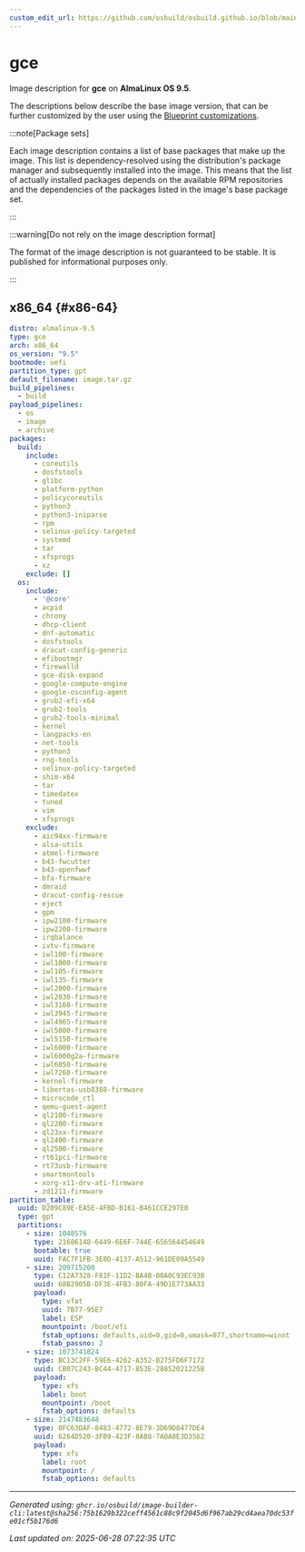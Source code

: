 ```yaml
---
custom_edit_url: https://github.com/osbuild/osbuild.github.io/blob/main/scripts/pull_image_descriptions.py
---
```


# gce

<!--
[//]: # ( DO NOT MODIFY THIS FILE! )
[//]: # ( This content is generated by `scripts/pull_image_descriptions.py` )
[//]: # ( Generated on: 2025-06-28 07:22:35 UTC )
-->

Image description for **gce** on **AlmaLinux OS 9.5**.

The descriptions below describe the base image version, that can be further customized by the user using the [Blueprint customizations](../../01-blueprint-reference.md).

:::note[Package sets]

Each image description contains a list of base packages that make up the image. This list is dependency-resolved using the distribution's package manager and subsequently installed into the image. This means that the list of actually installed packages depends on the available RPM repositories and the dependencies of the packages listed in the image's base package set.

:::

:::warning[Do not rely on the image description format]

The format of the image description is not guaranteed to be stable. It is published for informational purposes only.

:::

## x86_64 {#x86-64}

```yaml
distro: almalinux-9.5
type: gce
arch: x86_64
os_version: "9.5"
bootmode: uefi
partition_type: gpt
default_filename: image.tar.gz
build_pipelines:
  - build
payload_pipelines:
  - os
  - image
  - archive
packages:
  build:
    include:
      - coreutils
      - dosfstools
      - glibc
      - platform-python
      - policycoreutils
      - python3
      - python3-iniparse
      - rpm
      - selinux-policy-targeted
      - systemd
      - tar
      - xfsprogs
      - xz
    exclude: []
  os:
    include:
      - '@core'
      - acpid
      - chrony
      - dhcp-client
      - dnf-automatic
      - dosfstools
      - dracut-config-generic
      - efibootmgr
      - firewalld
      - gce-disk-expand
      - google-compute-engine
      - google-osconfig-agent
      - grub2-efi-x64
      - grub2-tools
      - grub2-tools-minimal
      - kernel
      - langpacks-en
      - net-tools
      - python3
      - rng-tools
      - selinux-policy-targeted
      - shim-x64
      - tar
      - timedatex
      - tuned
      - vim
      - xfsprogs
    exclude:
      - aic94xx-firmware
      - alsa-utils
      - atmel-firmware
      - b43-fwcutter
      - b43-openfwwf
      - bfa-firmware
      - dmraid
      - dracut-config-rescue
      - eject
      - gpm
      - ipw2100-firmware
      - ipw2200-firmware
      - irqbalance
      - ivtv-firmware
      - iwl100-firmware
      - iwl1000-firmware
      - iwl105-firmware
      - iwl135-firmware
      - iwl2000-firmware
      - iwl2030-firmware
      - iwl3160-firmware
      - iwl3945-firmware
      - iwl4965-firmware
      - iwl5000-firmware
      - iwl5150-firmware
      - iwl6000-firmware
      - iwl6000g2a-firmware
      - iwl6050-firmware
      - iwl7260-firmware
      - kernel-firmware
      - libertas-usb8388-firmware
      - microcode_ctl
      - qemu-guest-agent
      - ql2100-firmware
      - ql2200-firmware
      - ql23xx-firmware
      - ql2400-firmware
      - ql2500-firmware
      - rt61pci-firmware
      - rt73usb-firmware
      - smartmontools
      - xorg-x11-drv-ati-firmware
      - zd1211-firmware
partition_table:
  uuid: D209C89E-EA5E-4FBD-B161-B461CCE297E0
  type: gpt
  partitions:
    - size: 1048576
      type: 21686148-6449-6E6F-744E-656564454649
      bootable: true
      uuid: FAC7F1FB-3E8D-4137-A512-961DE09A5549
    - size: 209715200
      type: C12A7328-F81F-11D2-BA4B-00A0C93EC93B
      uuid: 68B2905B-DF3E-4FB3-80FA-49D1E773AA33
      payload:
        type: vfat
        uuid: 7B77-95E7
        label: ESP
        mountpoint: /boot/efi
        fstab_options: defaults,uid=0,gid=0,umask=077,shortname=winnt
        fstab_passno: 2
    - size: 1073741824
      type: BC13C2FF-59E6-4262-A352-B275FD6F7172
      uuid: CB07C243-BC44-4717-853E-28852021225B
      payload:
        type: xfs
        label: boot
        mountpoint: /boot
        fstab_options: defaults
    - size: 2147483648
      type: 0FC63DAF-8483-4772-8E79-3D69D8477DE4
      uuid: 6264D520-3FB9-423F-8AB8-7A0A8E3D3562
      payload:
        type: xfs
        label: root
        mountpoint: /
        fstab_options: defaults
```


---
*Generated using: `ghcr.io/osbuild/image-builder-cli:latest@sha256:75b1629b322ceff4561c88c9f2045d6f967ab29cd4aea70dc53fe01cf5b176d6`*

*Last updated on: 2025-06-28 07:22:35 UTC*
